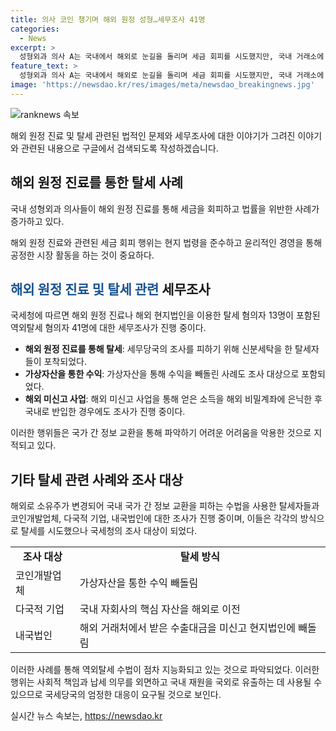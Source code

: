 ```yaml
---
title: 의사 코인 챙기며 해외 원정 성형…세무조사 41명
categories:
  - News
excerpt: >
  성형외과 의사 A는 국내에서 해외로 눈길을 돌리며 세금 회피를 시도했지만, 국내 거래소에 매각한 가상자산을 국내로 인출하려다 당국에 포착됐습니다. 세포성세 관련 혐의자 41명 중 13명은 해외 원정 진료로 소득을 숨기거나, 신분세탁을 시도한 의사들입니다. 또한 B는 해외 자산 은닉을 통해 황금비자를 획득하고 국내에 불법적으로 자금을 반입했습니다. 이 밖에도 코인개발업체, 다국적기업, 국내 자회사 등 다양한 영역에서 세금 회피 및 자금 유출 사례가 발견되어 국세청이 조사에 착수했습니다.
feature_text: >
  성형외과 의사 A는 국내에서 해외로 눈길을 돌리며 세금 회피를 시도했지만, 국내 거래소에 매각한 가상자산을 국내로 인출하려다 당국에 포착됐습니다. 세포성세 관련 혐의자 41명 중 13명은 해외 원정 진료로 소득을 숨기거나, 신분세탁을 시도한 의사들입니다. 또한 B는 해외 자산 은닉을 통해 황금비자를 획득하고 국내에 불법적으로 자금을 반입했습니다. 이 밖에도 코인개발업체, 다국적기업, 국내 자회사 등 다양한 영역에서 세금 회피 및 자금 유출 사례가 발견되어 국세청이 조사에 착수했습니다.
image: 'https://newsdao.kr/res/images/meta/newsdao_breakingnews.jpg'
---
```


<p><img src="https://newsdao.kr/res/images/meta/newsdao_breakingnews.jpg" alt="ranknews 속보" /></p>

<p>해외 원정 진료 및 탈세 관련된 법적인 문제와 세무조사에 대한 이야기가 그려진 이야기와 관련된 내용으로 구글에서 검색되도록 작성하겠습니다.</p>

<h2 data-ke-size="size26">해외 원정 진료를 통한 탈세 사례</h2>

<p>국내 성형외과 의사들이 해외 원정 진료를 통해 세금을 회피하고 법률을 위반한 사례가 증가하고 있다.</p>

<p data-ke-size="size16">해외 원정 진료와 관련된 세금 회피 행위는 현지 법령을 준수하고 윤리적인 경영을 통해 공정한 시장 활동을 하는 것이 중요하다.</p>

<h2 data-ke-size="size26"><span style="color: #1a5490;">해외 원정 진료 및 탈세 관련</span> 세무조사</h2>

<p>국세청에 따르면 해외 원정 진료나 해외 현지법인을 이용한 탈세 혐의자 13명이 포함된 역외탈세 혐의자 41명에 대한 세무조사가 진행 중이다.</p>

<ul>
<li><b>해외 원정 진료를 통해 탈세</b>: 세무당국의 조사를 피하기 위해 신분세탁을 한 탈세자들이 포착되었다.</li>
<li><b>가상자산을 통한 수익</b>: 가상자산을 통해 수익을 빼돌린 사례도 조사 대상으로 포함되었다.</li>
<li><b>해외 미신고 사업</b>: 해외 미신고 사업을 통해 얻은 소득을 해외 비밀계좌에 은닉한 후 국내로 반입한 경우에도 조사가 진행 중이다.</li>
</ul>

<p>이러한 행위들은 국가 간 정보 교환을 통해 파악하기 어려운 어려움을 악용한 것으로 지적되고 있다.</p>

<h2 data-ke-size="size26">기타 탈세 관련 사례와 조사 대상</h2>

<p>해외로 소유주가 변경되어 국내 국가 간 정보 교환을 피하는 수법을 사용한 탈세자들과 코인개발업체, 다국적 기업, 내국법인에 대한 조사가 진행 중이며, 이들은 각각의 방식으로 탈세를 시도했으나 국세청의 조사 대상이 되었다.</p>

<table>
  <tr>
    <td style="text-align: center; height: 17px;"><b>조사 대상</b></td>
    <td style="text-align: center; height: 17px;"><b>탈세 방식</b></td>
  </tr>
  <tr>
    <td style="text-align: left;">코인개발업체</td>
    <td style="text-align: left;">가상자산을 통한 수익 빼돌림</td>
  </tr>
  <tr>
    <td style="text-align: left;">다국적 기업</td>
    <td style="text-align: left;">국내 자회사의 핵심 자산을 해외로 이전</td>
  </tr>
  <tr>
    <td style="text-align: left;">내국법인</td>
    <td style="text-align: left;">해외 거래처에서 받은 수출대금을 미신고 현지법인에 빼돌림</td>
  </tr>
</table>

<p>이러한 사례를 통해 역외탈세 수법이 점차 지능화되고 있는 것으로 파악되었다. 이러한 행위는 사회적 책임과 납세 의무를 외면하고 국내 재원을 국외로 유출하는 데 사용될 수 있으므로 국세당국의 엄정한 대응이 요구될 것으로 보인다.</p>
실시간 뉴스 속보는, <a href="https://newsdao.kr" rel="dofollow">https://newsdao.kr</a>


